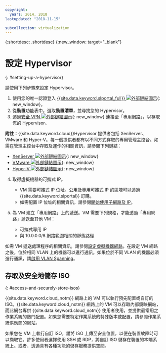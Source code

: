 ```yaml
---
copyright:
  years: 2014, 2018
lastupdated: "2018-11-15"

subcollection: virtualization
---
```

{:shortdesc: .shortdesc}
{:new_window: target="_blank"}

# 設定 Hypervisor
{: #setting-up-a-hypervisor}

請使用下列步驟來設定 Hypervisor。

1. 使用您的唯一認證登入 [{{site.data.keyword.slportal_full}} ![外部鏈結圖示](../../icons/launch-glyph.svg "外部鏈結圖示")](https://control.softlayer.com/){: new_window}。
2. 從**裝置**功能表中，選取**裝置清單**，並尋找您的 Hypervisor。
3. 透過[安全 VPN ![外部鏈結圖示](../../icons/launch-glyph.svg "外部鏈結圖示")](https://www.softlayer.com/vpn-access){: new_window} 連接至「專用網路」，以存取您的 Hypervisor。

**附註：**{{site.data.keyword.cloud}}Hypervisor 提供者包括 XenServer、VMware 和 Hyper-V。每一個提供者都有以不同方式存取的專用管理主控台。如需在管理主控台中存取及運作的相關資訊，請參閱下列鏈結：

   * [XenServer ![外部鏈結圖示](../../icons/launch-glyph.svg "外部鏈結圖示")](https://support.citrix.com/en/products/xenserver){: new_window}
   * [VMware ![外部鏈結圖示](../../icons/launch-glyph.svg "外部鏈結圖示")](https://www.vmware.com/support/vsphere-hypervisor.html){: new_window}
   * [Hyper-V ![外部鏈結圖示](../../icons/launch-glyph.svg "外部鏈結圖示")](https://technet.microsoft.com/en-us/windowsserver/dd448604){: new_window}

4. 取得虛擬機器的可攜式 IP。
    * VM 需要可攜式 IP 位址。公用及專用可攜式 IP 的區塊可以透過 {{site.data.keyword.slportal}} 訂購。
    * 如需配置 IP 位址的相關資訊，請參閱[開始使用子網路及 IP](/docs/infrastructure/subnets?topic=subnets-getting-started-subnets-ips#getting-started-subnets-ips)。

5. 為 VM 建立「專用網路」上的遞送。VM 需要下列規格，才能透過「專用網路」遞送至其他 VM：
    * 可攜式專用 IP
    * 與 10.0.0.0/8 網路範圍相關的靜態路徑

如需 VM 遞送處理程序的相關資訊，請參閱[設定虛擬機器網路](/docs/infrastructure/virtualization?topic=Virtualization-setting-up-a-virtual-machine-network)。在設定 VM 網路之後，位於相同 VLAN 上的機器可以進行通訊。如果位於不同 VLAN 的機器必須進行通訊，請[啟用 VLAN Spanning](/docs/infrastructure/vlans?topic=vlans-vlan-spanning)。

## 存取及安全地儲存 ISO
{: #access-and-securely-store-isos}

{{site.data.keyword.cloud_notm}} 網路上的 VM 可以執行預先配置或自訂的 ISO。{{site.data.keyword.cloud_notm}} 網路上的 VM 可以存取內部鏡映網站，而此網台專供 {{site.data.keyword.cloud_notm}} 使用者使用，並提供最常用之作業系統的熱門配置。如果您需要特定作業系統的特殊版本或配置，請參閱作業系統供應商的網站。

如果您在 VM 上執行自訂 ISO，請將 ISO 上傳至安全位置，以便在裝置故障時可以擷取它。許多使用者選擇使用 SSH 或 RDP，將自訂 ISO 儲存在裝置的本端系統上。或者，透過具有各種功能的儲存服務提供空間。
